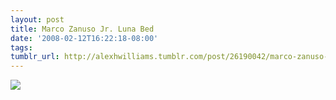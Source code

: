 ```yaml
---
layout: post
title: Marco Zanuso Jr. Luna Bed
date: '2008-02-12T16:22:18-08:00'
tags: 
tumblr_url: http://alexhwilliams.tumblr.com/post/26190042/marco-zanuso-jr-luna-bed
---
```

<img src="http://25.media.tumblr.com/EXq6qISRE5coo25284kbOjjC_100.jpg"/>
